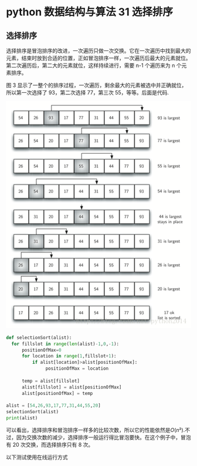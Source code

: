 # python 数据结构与算法 31 选择排序

## 选择排序

选择排序是冒泡排序的改进，一次遍历只做一次交换。它在一次遍历中找到最大的元素，结束时放到合适的位置，正如冒泡排序一样，一次遍历后最大的元素就位。第二次遍历后，第二大的元素就位，这样持续进行，需要 n-1 个遍历来为 n 个元素排序。

图 3 显示了一整个的排序过程，一次遍历，剩余最大的元素被选中并正确就位，所以第一次选择了 93，第二次选择 77，第三次 55，等等。后面是代码.

![](img/13e4b20a32b1ed04f079b99b50309b69.jpg)

```py
def selectionSort(alist):
  for fillslot in range(len(alist)-1,0,-1):
      positionOfMax=0
      for location in range(1,fillslot+1):
          if alist[location]>alist[positionOfMax]:
               positionOfMax = location

      temp = alist[fillslot]
      alist[fillslot] = alist[positionOfMax]
      alist[positionOfMax] = temp

alist = [54,26,93,17,77,31,44,55,20]
selectionSort(alist)
print(alist)
```

可以看出，选择排序和冒泡排序一样多的比较次数，所以它的性能依然是*O*(*n*²).不过，因为交换次数的减少，选择排序一般运行得比冒泡要快。在这个例子中，冒泡有 20 次交换，而选择排序只有 8 次。

以下测试使用在线运行方式